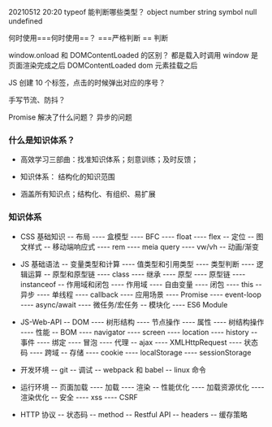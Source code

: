20210512 20:20
typeof 能判断哪些类型？
object number string symbol null undefined

何时使用===何时使用==？
===严格判断 == 判断

window.onload 和 DOMContentLoaded 的区别？
都是载入时调用
window 是页面渲染完成之后
DOMContentLoaded dom 元素挂载之后

JS 创建 10 个<a>标签，点击的时候弹出对应的序号？

手写节流、防抖？

Promise 解决了什么问题？
异步的问题

### 什么是知识体系？

- 高效学习三部曲：找准知识体系；刻意训练；及时反馈；

* 知识体系： 结构化的知识范围

* 涵盖所有知识点；结构化、有组织、易扩展

### 知识体系

- CSS 基础知识
  -- 布局
  ---- 盒模型
  ---- BFC
  ---- float
  ---- flex
  -- 定位
  -- 图文样式
  -- 移动端响应式
  ---- rem
  ---- meia query
  ---- vw/vh
  -- 动画/渐变

- JS 基础语法
  -- 变量类型和计算
  ---- 值类型和引用类型
  ---- 类型判断
  ---- 逻辑运算
  -- 原型和原型链
  ---- class
  ---- 继承
  ---- 原型
  ---- 原型链
  ---- instanceof
  -- 作用域和闭包
  ---- 作用域
  ---- 自由变量
  ---- 闭包
  ---- this
  -- 异步
  ---- 单线程
  ---- callback
  ---- 应用场景
  ---- Promise
  ---- event-loop
  ---- async/await
  ---- 微任务/宏任务
  -- 模块化
  ---- ES6 Module
- JS-Web-API
  -- DOM
  ---- 树形结构
  ---- 节点操作
  ---- 属性
  ---- 树结构操作
  ---- 性能
  -- BOM
  ---- navigator
  ---- screen
  ---- location
  ---- history
  -- 事件
  ---- 绑定
  ---- 冒泡
  ---- 代理
  -- ajax
  ---- XMLHttpRequest
  ---- 状态码
  ---- 跨域
  -- 存储
  ---- cookie
  ---- localStorage
  ---- sessionStorage
- 开发环境
  -- git
  -- 调试
  -- webpack 和 babel
  -- linux 命令
- 运行环境
  -- 页面加载
  ---- 加载
  ---- 渲染
  -- 性能优化
  ---- 加载资源优化
  ---- 渲染优化
  -- 安全
  ---- xss
  ---- CSRF
- HTTP 协议
  -- 状态码
  -- method
  -- Restful API
  -- headers
  -- 缓存策略
